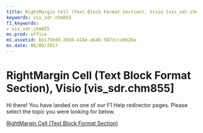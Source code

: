 ```yaml
---
title: RightMargin Cell (Text Block Format Section), Visio [vis_sdr.chm855]
keywords: vis_sdr.chm855
f1_keywords:
- vis_sdr.chm855
ms.prod: office
ms.assetid: bb1756dd-2658-418e-a64b-5073cca962ba
ms.date: 06/08/2017
---
```



# RightMargin Cell (Text Block Format Section), Visio [vis_sdr.chm855]

Hi there! You have landed on one of our F1 Help redirector pages. Please select the topic you were looking for below.

[RightMargin Cell (Text Block Format Section)](http://msdn.microsoft.com/library/bc8f5469-e79f-4a68-73cb-d11c938353a4%28Office.15%29.aspx)

